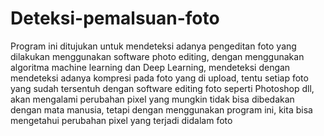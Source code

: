 # Deteksi-pemalsuan-foto
Program ini ditujukan untuk mendeteksi adanya pengeditan foto yang dilakukan menggunakan software photo editing, dengan menggunakan algoritma machine learning dan Deep Learning, mendeteksi dengan mendeteksi adanya kompresi pada foto yang di upload, tentu setiap foto yang sudah tersentuh dengan software editing foto seperti Photoshop dll, akan mengalami perubahan pixel yang mungkin tidak bisa dibedakan dengan mata manusia, tetapi dengan menggunakan program ini, kita bisa mengetahui perubahan pixel yang terjadi didalam foto
